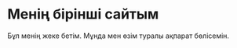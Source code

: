 <h1>Менің бірінші сайтым</h1>
<p>Бұл менің жеке бетім. Мұнда мен өзім туралы ақпарат бөлісемін.</p>
